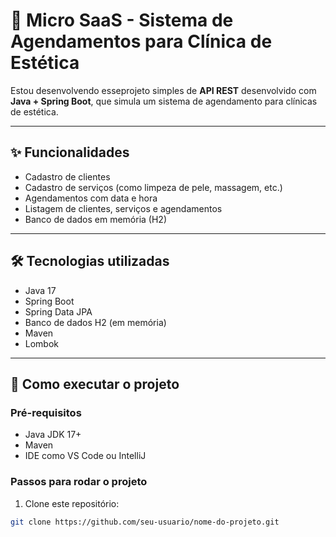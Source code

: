 # 🧴 Micro SaaS - Sistema de Agendamentos para Clínica de Estética

Estou desenvolvendo esseprojeto simples de **API REST** desenvolvido com **Java + Spring Boot**, que simula um sistema de agendamento para clínicas de estética.  

---

## ✨ Funcionalidades

- Cadastro de clientes
- Cadastro de serviços (como limpeza de pele, massagem, etc.)
- Agendamentos com data e hora
- Listagem de clientes, serviços e agendamentos
- Banco de dados em memória (H2)

---

## 🛠 Tecnologias utilizadas

- Java 17
- Spring Boot
- Spring Data JPA
- Banco de dados H2 (em memória)
- Maven
- Lombok

---

## 🚀 Como executar o projeto

### Pré-requisitos

- Java JDK 17+
- Maven
- IDE como VS Code ou IntelliJ

### Passos para rodar o projeto

1. Clone este repositório:
```bash
git clone https://github.com/seu-usuario/nome-do-projeto.git
